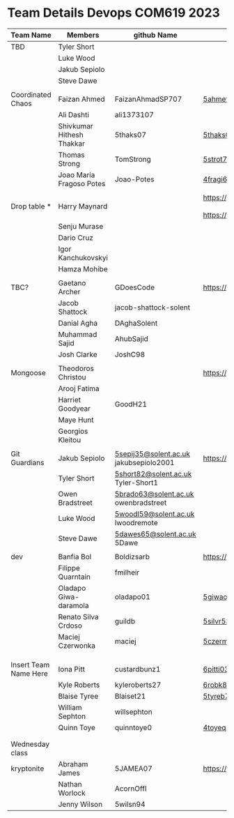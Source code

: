 # Team Details Devops COM619 2023           


    
| Team Name   | Members     | github Name  | shared repo | shared project | on line app |
| ----------- | ----------- | ------------ | ----------- | -------------- | ----------- |
| TBD         | Tyler Short |              |             |                |             |
|             | Luke Wood   |              |             |                |             |
|             | Jakub Sepiolo |              |             |                |             |
|             | Steve Dawe  |              |             |                |             |
|             |             |              |             |                |             |
| Coordinated Chaos        | Faizan Ahmed  |  FaizanAhmadSP707            | 5ahmef94@solent.ac.uk           |             [https://github.com/TomStrong/DevOpsAssessment](https://github.com/TomStrong/DevOpsAssessment)    |             |
|             | Ali Dashti     |  ali1373107            |             |   4dasha45 @solent.ac.uk            |             |
|             | Shivkumar Hithesh Thakkar  | 5thaks07             | 5thaks07@solent.ac.uk            |                |             |
|             | Thomas Strong   | TomStrong             |  5strot78@solent.ac.uk           |                |             |
|             | Joao Maria Fragoso Potes   | Joao-Potes           | 4fragi68@ssolent.ac.uk            |                |             |
|             |             |              |             |                |             |
| Drop table * |  Harry Maynard |              |  https://github.com/jrykns/not-a-virus-map <BR><BR>  https://github.com/jrykns/not-a-virus-map/wiki | https://github.com/users/jrykns/projects/1       |   https://com619-devops.uksouth.cloudapp.azure.com           |
|             |  Senju Murase   |              |             |                |             |
|             |  Dario Cruz  |              |             |                |             |
|             |  Igor Kanchukovskyi       |              |             |                |             |
|             | Hamza Mohibe |              |             |                |             |
|             |             |              |             |                |             |
| TBC?        | Gaetano Archer | GDoesCode     |  https://github.com/GDoesCode/COM619DevOpsGroupWork   | https://github.com/users/GDoesCode/projects/1    |             |
|             | Jacob Shattock | jacob-shattock-solent  |             |                |             |
|             | Danial Agha | DAghaSolent       |             |                |             |
|             | Muhammad Sajid | AhubSajid       |             |                |             |
|             | Josh Clarke | JoshC98         |             |                |             |
|          |             |              |             |                |             |
| Mongoose | Theodoros Christou  |  |  https://github.com/GoodH21/DevOps-Group           |                | http://com619-mongeese.uksouth.cloudapp.azure.com:3000            |
|          |Arooj Fatima |              |             |                |             |
|          |Harriet Goodyear | GoodH21             |             |                |             |
|          |Maye Hunt |              |             |                |             |
|          |Georgios Kleitou |              |             |                |             |
|          |             |              |             |                |             |
| Git Guardians |Jakub Sepiolo | 5sepij35@solent.ac.uk <BR> jakubsepiolo2001 |  https://github.com/jakubsepiolo2001/COM619-AE1/           |  https://github.com/users/jakubsepiolo2001/projects/1              |             |
|          |  Tyler Short | 5short82@solent.ac.uk <BR> Tyler-Short1 |             |                |             |
|          |  Owen Bradstreet | 5brado63@solent.ac.uk <BR> owenbradstreet |             |                |             |
|          |  Luke Wood | 5woodl59@solent.ac.uk <BR> lwoodremote |             |                |             |
|          |  Steve Dawe | 5dawes65@solent.ac.uk <BR> 5Dawe |             |                |             |
|        |             |              |             |                |             |
| dev        |  Banfia Bol  | Boldizsarb     |  https://github.com/Boldizsarb/Devops_com619      | com619.azurewebsites.net       |             |
|          |   Filippe Quarntain   |  fmilheir         |             |                |             |
|          | Oladapo Giwa-daramola         | oladapo01             | 5giwao61@solaent.ac.uk           |                |             |
|          | Renato Silva Crdoso            |  guildb       | 5silvr53@solent.ac.uk            |                |             |
|         |  Maciej Czerwonka           |   maciej           | 5czerm04@solent.ac.uk            |                |             |
|          |             |              |             |                |             |
|          |             |              |             |                |             |
|         |             |              |             |                |             |
| Insert Team Name Here         | Iona Pitt   |  custardbunz1  |  6pitti03@solant.ac.uk           |                |             |
|         |  Kyle Roberts           |  kyleroberts27      |  6robk81@solent.ac.uk           |  [https://github/willsephton/devops](https://github.com/willsephton/devops)      |             |
|          | Blaise Tyree     |  Blaiset21            |  5tyreb73@solent.ac.uk           |                |             |
|         | William Sephton   | willsephton             |             |                |             |
|          | Quinn  Toye      | quinntoye0             |   4toyeq57@solent.ac.uk          |                |             |
|         |             |              |             |                |             |
|          |             |              |             |                |             |
| Wednesday class         |             |              |             |                |             |
| kryptonite  | Abraham James |   5JAMEA07 |  https://github.com/ArconOffl/COM619-Assignment1   |  https://github.com/users/ArconOffl/projects/2    |   http://ntworlock.uksouth.cloudapp.azure.com:8080/          |
|             | Nathan Worlock  | AcornOffl |             |                |             |
|             | Jenny Wilson | 5wilsn94     |             |                |             |

